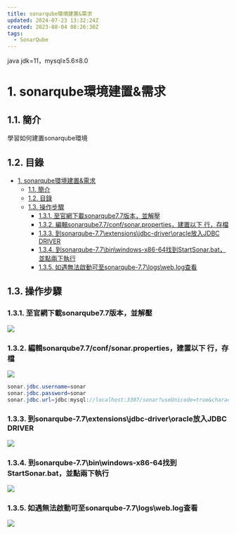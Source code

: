 ```yaml
---
title: sonarqube環境建置&需求
updated: 2024-07-23 13:32:24Z
created: 2023-08-04 08:26:30Z
tags:
  - SonarQube
---
```


<div class="note info">
       <p>java jdk=11，mysql≥5.6≤8.0</p>
 </div>


# 1. sonarqube環境建置&需求

## 1.1. 簡介
學習如何建置sonarqube環境

## 1.2. 目錄

- [1. sonarqube環境建置\&需求](#1-sonarqube環境建置需求)
  - [1.1. 簡介](#11-簡介)
  - [1.2. 目錄](#12-目錄)
  - [1.3. 操作步驟](#13-操作步驟)
    - [1.3.1. 至官網下載sonarqube7.7版本，並解壓](#131-至官網下載sonarqube77版本並解壓)
    - [1.3.2. 編輯sonarqube7.7/conf/sonar.properties，建置以下 行，存檔](#132-編輯sonarqube77confsonarproperties建置以下-行存檔)
    - [1.3.3. 到sonarqube-7.7\\extensions\\jdbc-driver\\oracle放入JDBC DRIVER](#133-到sonarqube-77extensionsjdbc-driveroracle放入jdbc-driver)
    - [1.3.4. 到sonarqube-7.7\\bin\\windows-x86-64找到StartSonar.bat，並點兩下執行](#134-到sonarqube-77binwindows-x86-64找到startsonarbat並點兩下執行)
    - [1.3.5. 如遇無法啟動可至sonarqube-7.7\\logs\\web.log查看](#135-如遇無法啟動可至sonarqube-77logsweblog查看)


## 1.3. 操作步驟
### 1.3.1. 至官網下載sonarqube7.7版本，並解壓

![](https://markweb.idv.tw/uploads/upload_4bfc143561fc0993f4cf31316f742dcd.png)

<!--more-->

### 1.3.2. 編輯sonarqube7.7/conf/sonar.properties，建置以下 行，存檔


![](https://markweb.idv.tw/uploads/upload_518c2e750d86585fff5200df31974fb7.png)

```java
sonar.jdbc.username=sonar
sonar.jdbc.password=sonar
sonar.jdbc.url=jdbc:mysql://localhost:3307/sonar?useUnicode=true&characterEncoding=utf8&rewriteBatchedStatements=true&useConfigs=maxPerformance&useSSL=false
```

### 1.3.3. 到sonarqube-7.7\extensions\jdbc-driver\oracle放入JDBC DRIVER

![](https://markweb.idv.tw/uploads/upload_d2d586c5f05d540f8284d3c1d68e830f.png)


### 1.3.4. 到sonarqube-7.7\bin\windows-x86-64找到StartSonar.bat，並點兩下執行


![](https://markweb.idv.tw/uploads/upload_d86bab4446900fa13a3db33a45cc3e2f.png)

### 1.3.5. 如遇無法啟動可至sonarqube-7.7\logs\web.log查看


![](https://markweb.idv.tw/uploads/upload_8261624ff0e2d9ccd1aa4be8908bf119.png)